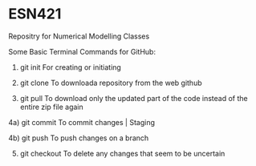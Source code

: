 # ESN421

Repositry for Numerical Modelling Classes


Some Basic Terminal Commands for GitHub:

1) git init
   For creating or initiating

2) git clone
   To downloada repository from the web github

3) git pull
   To download only the updated part of the code instead of the entire zip file again

4a) git commit
   To commit changes  | Staging

4b) git push
   To push changes on a branch
 
5) git checkout
   To delete any changes that seem to be uncertain   
